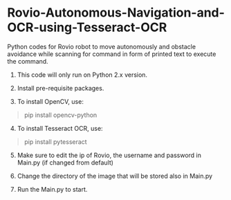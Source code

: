 # Rovio-Autonomous-Navigation-and-OCR-using-Tesseract-OCR
Python codes for Rovio robot to move autonomously and obstacle avoidance while scanning for command in form of printed text to execute the command.

1. This code will only run on Python 2.x version.

2. Install pre-requisite packages.

3. To install OpenCV, use:
>pip install opencv-python

4. To install Tesseract OCR, use:
>pip install pytesseract

5. Make sure to edit the ip of Rovio, the username and password in Main.py (if changed from default)

6. Change the directory of the image that will be stored also in Main.py

7. Run the Main.py to start.
